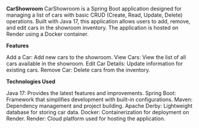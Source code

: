 **CarShowroom**
CarShowroom is a Spring Boot application designed for managing a list of cars with basic CRUD (Create, Read, Update, Delete) operations. Built with Java 17, this application allows users to add, remove, and edit cars in the showroom inventory. The application is hosted on Render using a Docker container.

**Features**

Add a Car: Add new cars to the showroom.
View Cars: View the list of all cars available in the showroom.
Edit Car Details: Update information for existing cars.
Remove Car: Delete cars from the inventory.

**Technologies Used**

Java 17: Provides the latest features and improvements.
Spring Boot: Framework that simplifies development with built-in configurations.
Maven: Dependency management and project building.
Apache Derby: Lightweight database for storing car data.
Docker: Containerization for deployment on Render.
Render: Cloud platform used for hosting the application.


